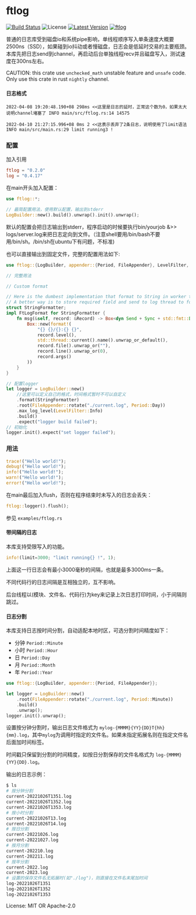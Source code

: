 # ftlog

[![Build Status](https://github.com/nonconvextech/ftlog/workflows/CI%20%28Linux%29/badge.svg?branch=main)](https://github.com/nonconvextech/ftlog/actions)
![License](https://img.shields.io/crates/l/ftlog.svg)
[![Latest Version](https://img.shields.io/crates/v/ftlog.svg)](https://crates.io/crates/ftlog)
[![ftlog](https://docs.rs/ftlog/badge.svg)](https://docs.rs/ftlog)

普通的日志库受到磁盘io和系统pipe影响，单线程顺序写入单条速度大概要2500ns（SSD），如果碰到io抖动或者慢磁盘，日志会是低延时交易的主要瓶颈。
本库先把日志send到channel，再启动后台单独线程recv并且磁盘写入，测试速度在300ns左右。

CAUTION: this crate use `unchecked_math` unstable feature and `unsafe` code. Only use this crate in rust `nightly` channel.

#### 日志格式
```plain
2022-04-08 19:20:48.190+08 298ms <<这里是日志的延时，正常这个数为0，如果太大说明channel堵塞了 INFO main/src/ftlog.rs:14 14575
```

```plain
2022-04-10 21:27:15.996+08 0ms 2 <<这表示丢弃了2条日志，说明使用了limit语法 INFO main/src/main.rs:29 limit running3 !
```

### 配置
加入引用
```toml
ftlog = "0.2.0"
log = "0.4.17"
```

在main开头加入配置：
```rust
use ftlog::*;

// 最简配置用法，使用默认配置，输出到stderr
LogBuilder::new().build().unwrap().init().unwrap();

```

默认的配置会把日志输出到stderr，程序启动的时候要执行bin/yourjob &>> logs/server.log来把日志定向到文件。（注意shell要用/bin/bash不要用/bin/sh。/bin/sh在ubuntu下有问题，不标准)

也可以直接输出到固定文件，完整的配置用法如下:

```rust
use ftlog::{LogBuilder, appender::{Period, FileAppender}, LevelFilter, Record, FtLogFormat};

// 完整用法

// Custom format

// Here is the dumbest implementation that format to String in worker thread
// A better way is to store required field and send to log thread to format into string
struct StringFormatter;
impl FtLogFormat for StringFormatter {
    fn msg(&self, record: &Record) -> Box<dyn Send + Sync + std::fmt::Display> {
        Box::new(format!(
            "{} {}/{}:{} {}",
            record.level(),
            std::thread::current().name().unwrap_or_default(),
            record.file().unwrap_or(""),
            record.line().unwrap_or(0),
            record.args()
        ))
    }
}

// 配置logger
let logger = LogBuilder::new()
    //这里可以定义自己的格式，时间格式暂时不可以自定义
    .format(StringFormatter)
    .root(FileAppender::rotate("./current.log", Period::Day))
    .max_log_level(LevelFilter::Info)
    .build()
    .expect("logger build failed");
// 初始化
logger.init().expect("set logger failed");
```

### 用法

```rust
trace!("Hello world!");
debug!("Hello world!");
info!("Hello world!");
warn!("Hello world!");
error!("Hello world!");
```

在main最后加入flush，否则在程序结束时未写入的日志会丢失：
```rust
ftlog::logger().flush();
```

参见 `examples/ftlog.rs`

#### 带间隔的日志
本库支持受限写入的功能。

```rust
info!(limit=3000; "limit running{} !", 1);
```
上面这一行日志会有最小3000毫秒的间隔，也就是最多3000ms一条。

不同代码行的日志间隔是互相独立的，互不影响。

后台线程以(模块、文件名、代码行)为key来记录上次日志打印时间，小于间隔则跳过。

#### 日志分割
本库支持日志按时间分割，自动适配本地时区，可选分割时间精度如下：

- 分钟 `Period::Minute`
- 小时 `Period::Hour`
- 日 `Period::Day`
- 月 `Period::Month`
- 年 `Period::Year`

```rust
use ftlog::{LogBuilder, appender::{Period, FileAppender}};

let logger = LogBuilder::new()
    .root(FileAppender::rotate("./current.log", Period::Minute))
    .build()
    .unwrap();
logger.init().unwrap();
```

设置按分钟分割时，输出日志文件格式为 `mylog-{MMMM}{YY}{DD}T{hh}{mm}.log`，其中`mylog`为调用时指定的文件名。如果未指定拓展名则在指定文件名后面加时间标签。

时间戳只保留到分割的时间精度，如按日分割保存的文件名格式为 `log-{MMMM}{YY}{DD}.log`。

输出的日志示例：
```sh
$ ls
# 按分钟分割
current-20221026T1351.log
current-20221026T1352.log
current-20221026T1353.log
# 按小时分割
current-20221026T13.log
current-20221026T14.log
# 按日分割
current-20221026.log
current-20221027.log
# 按月分割
current-202210.log
current-202211.log
# 按年分割
current-2022.log
current-2023.log
# 设置的保存文件名无拓展时(如"./log")，则直接在文件名末尾加时间
log-20221026T1351
log-20221026T1352
log-20221026T1353
```

License: MIT OR Apache-2.0

